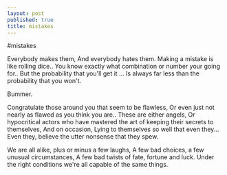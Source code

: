 ```yaml
---
layout: post
published: true
title: mistakes
---
```


#mistakes

Everybody makes them,
And everybody hates them.
Making a mistake is like rolling dice..
You know exactly what combination or number your going for..
But the probability that you'll get it ...
Is always far less than the probability that you won't.
 
Bummer.
 
Congratulate those around you that seem to be flawless,
Or even just not nearly as flawed as you think you are..
These are either angels,
Or hypocritical actors who have mastered the art of keeping their secrets to themselves,
And on occasion, Lying to themselves so well that even they...
Even they, believe the utter nonsense that they spew.
 
We are all alike, plus or minus a few laughs,
A few bad choices, a few unusual circumstances,
A few bad twists of fate, fortune and luck.
Under the right conditions we're all capable of the same things.